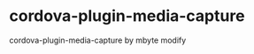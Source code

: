 cordova-plugin-media-capture
============================

cordova-plugin-media-capture  by mbyte  modify
